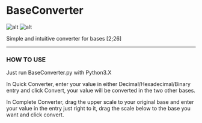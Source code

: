 # BaseConverter

![alt](https://i.gyazo.com/fc8c9735f5bfa175bcaa639750469ad8.png)
![alt](https://i.gyazo.com/5740e0e7e1ca3b4b4d309ea3a5ead1af.png)

Simple and intuitive converter for bases [2;26]

----------------

### HOW TO USE

Just run BaseConverter.py with Python3.X 

In Quick Converter, enter your value in either Decimal/Hexadecimal/Binary entry and click Convert, your value will be converted in the two other bases.

In Complete Converter, drag the upper scale to your original base and enter your value in the entry just right to it, drag the scale below to the base you want and click convert.
